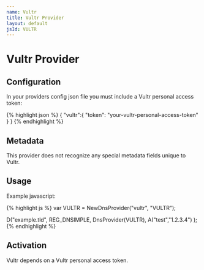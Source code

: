 ```yaml
---
name: Vultr
title: Vultr Provider
layout: default
jsId: VULTR
---
```

# Vultr Provider

## Configuration

In your providers config json file you must include a Vultr personal access token:

{% highlight json %}
{
  "vultr":{
    "token": "your-vultr-personal-access-token"
  }
}
{% endhighlight %}

## Metadata

This provider does not recognize any special metadata fields unique to Vultr.

## Usage

Example javascript:

{% highlight js %}
var VULTR = NewDnsProvider("vultr", "VULTR");

D("example.tld", REG_DNSIMPLE, DnsProvider(VULTR),
    A("test","1.2.3.4")
);
{% endhighlight %}

## Activation

Vultr depends on a Vultr personal access token.
